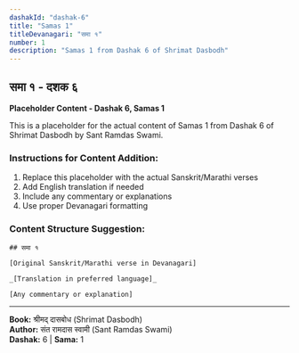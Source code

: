 ```yaml
---
dashakId: "dashak-6"
title: "Samas 1"
titleDevanagari: "समा १"
number: 1
description: "Samas 1 from Dashak 6 of Shrimat Dasbodh"
---
```


## समा १ - दशक ६

<!-- TODO: Add the actual Sanskrit/Marathi content here -->

**Placeholder Content - Dashak 6, Samas 1**

This is a placeholder for the actual content of Samas 1 from Dashak 6 of Shrimat Dasbodh by Sant Ramdas Swami.

### Instructions for Content Addition:
1. Replace this placeholder with the actual Sanskrit/Marathi verses
2. Add English translation if needed
3. Include any commentary or explanations
4. Use proper Devanagari formatting

### Content Structure Suggestion:
```
## समा १

[Original Sanskrit/Marathi verse in Devanagari]

_[Translation in preferred language]_

[Any commentary or explanation]
```

---
**Book:** श्रीमद् दासबोध (Shrimat Dasbodh)  
**Author:** संत रामदास स्वामी (Sant Ramdas Swami)  
**Dashak:** 6 | **Sama:** 1
